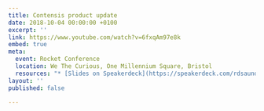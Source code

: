 ```yaml
---
title: Contensis product update
date: 2018-10-04 00:00:00 +0100
excerpt: ''
link: https://www.youtube.com/watch?v=6fxqAm97e8k
embed: true
meta:
  event: Rocket Conference
  location: We The Curious, One Millennium Square, Bristol
  resources: "* [Slides on Speakerdeck](https://speakerdeck.com/rdsaunders/rocket-conf-2018-contensis-update)"
layout: ''
published: false

---
```

